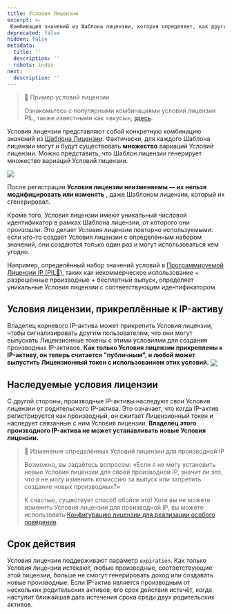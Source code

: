 ```yaml
---
title: Условия Лицензии
excerpt: >-
 Комбинация значений из Шаблона лицензии, которая определяет, как другие могут взаимодействовать с вашим IP-активом.
deprecated: false
hidden: false
metadata:
  title: ''
  description: ''
  robots: index
next:
  description: ''
---
```

> 🍦 Пример условий лицензии
>
> Ознакомьтесь с популярными комбинациями условий лицензии PIL, также известными как «вкусы», [здесь](https://docs.story.foundation/docs/pil-flavors#/).

Условия лицензии представляют собой конкретную комбинацию значений из [Шаблона Лицензии](doc:license-template). Фактически, для каждого Шаблона лицензии могут и будут существовать **множество** вариаций Условий лицензии. Можно представить, что Шаблон лицензии генерирует множество вариаций Условий лицензии.

<Image align="center" src="https://files.readme.io/62ee532-Screenshot_2024-05-07_at_17.59.18.png" />

После регистрации **Условия лицензии неизменяемы — их нельзя модифицировать или изменять** , даже Шаблоном лицензии, который их сгенерировал.

Кроме того, Условия лицензии имеют уникальный числовой идентификатор в рамках Шаблона лицензии, от которого они произошли. Это делает Условия лицензии повторно используемыми: если кто-то создаёт Условия лицензии с определённым набором значений, они создаются только один раз и могут использоваться кем угодно.

Например, определённый набор значений условий в [Программируемой Лицензии IP (PIL💊)](doc:programmable-ip-license-pil), таких как некоммерческое использование + разрешённые производные + бесплатный выпуск, определяет уникальные Условия лицензии с соответствующим идентификатором.

## Условия лицензии, прикреплённые к IP-активу

Владелец корневого IP-актива может прикрепить Условия лицензии, чтобы сигнализировать другим пользователям, что они могут выпускать Лицензионные токены с этими условиями для создания производных IP-активов. **Как только Условия лицензии прикреплены к IP-активу, он теперь считается "публичным", и любой может выпустить Лицензионный токен с использованием этих условий.**
<Image align="center" src="https://files.readme.io/39a365f-Screenshot_2024-05-07_at_18.43.38.png" />

## Наследуемые условия лицензии

С другой стороны, производные IP-активы наследуют свои Условия лицензии от родительского IP-актива. Это означает, что когда IP-актив регистрируется как производный, он сжигает Лицензионный токен и наследует связанные с ним Условия лицензии. **Владелец этого производного IP-актива не может устанавливать новые Условия лицензии.**

> 📘 Изменение определённых Условий лицензии для производной IP
>
> Возможно, вы задаётесь вопросом: «Если я не могу установить новые Условия лицензии для своей производной IP, значит ли это, что я не могу изменить комиссию за выпуск или запретить создание новых производных?»
>
> К счастью, существует способ обойти это! Хотя вы не можете изменить Условия лицензии для производной IP, вы можете использовать [Конфигурацию лицензии для реализации особого поведения](doc:license-config-hook).

## Срок действия

Условия лицензии поддерживают параметр `expiration`. Как только Условия лицензии истекают, любые производные, соответствующие этой лицензии, больше не смогут генерировать доход или создавать новые производные. Если IP-актив является производным от нескольких родительских активов, его срок действия истечёт, когда наступит ближайшая дата истечения срока среди двух родительских активов.